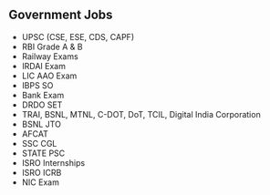 ## Government Jobs
- UPSC (CSE, ESE, CDS, CAPF)
- RBI Grade A & B
- Railway Exams
- IRDAI Exam
- LIC AAO Exam
- IBPS SO
- Bank Exam
- DRDO SET
- TRAI, BSNL, MTNL, C-DOT, DoT, TCIL, Digital India Corporation
- BSNL JTO
- AFCAT
- SSC CGL
- STATE PSC
- ISRO Internships
- ISRO ICRB
- NIC Exam
